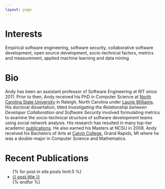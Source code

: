 ```yaml
---
layout: page
---
```

# Interests

Empirical software engineering,
software security,
collaborative software development,
open source development,
socio-technical factors,
metrics and measurement,
applied machine learning and data mining

# Bio
Andy has been an assistant professor of Software Engineering at RIT since 2011. Prior to then, Andy received his PhD in Computer Science at <a href="http://csc.ncsu.edu">North Carolina State University</a> in Raleigh, North Carolina under <a href="http://collaboration.csc.ncsu.edu/laurie">Laurie Williams</a>. His doctoral dissertation, titled <em>Investigating the Relationship between Developer Collaboration and Software Security</em> involved formulating metrics to examine the socio-technical structure of software development teams using social network analysis. His research has resulted in many top-tier academic <a href="publications.php">publications</a>. He also earned his Masters at NCSU in 2008. Andy received his Bachelors of Arts at <a href="http://cs.calvin.edu/">Calvin College</a>, Grand Rapids, MI where he was a double-major in Computer Science and Mathematics.

# Recent Publications
<ul>
  {% for post in site.posts limit:5 %}
    <li><a href="{{ site.baseurl}}{{ post.url }}">{{ post.title }}</a></li>
  {% endfor %}
</ul>

